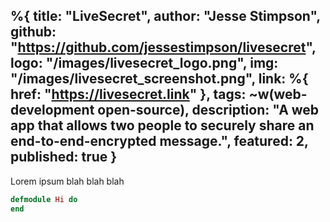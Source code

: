 %{
  title: "LiveSecret",
  author: "Jesse Stimpson",
  github: "https://github.com/jessestimpson/livesecret",
  logo: "/images/livesecret_logo.png",
  img: "/images/livesecret_screenshot.png",
  link: %{
    href: "https://livesecret.link"
  },
  tags: ~w(web-development open-source),
  description: "A web app that allows two people to securely share an end-to-end-encrypted message.",
  featured: 2,
  published: true
}
---
Lorem ipsum blah blah blah

```elixir
defmodule Hi do
end
```
